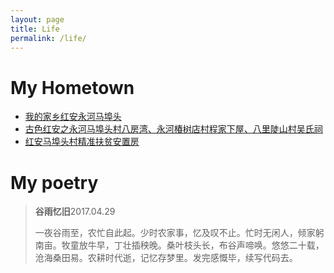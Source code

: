 ```yaml
---
layout: page
title: Life
permalink: /life/
---
```


# My Hometown

- [我的家乡红安永河马埠头](https://slxiao.github.io/presentations/MyHometownMabutou.pdf)
- [古色红安之永河马埠头村八房湾、永河椿树店村程家下屋、八里陡山村吴氏祠](http://www.redhongan.com/p/32803.html)
- [红安马埠头村精准扶贫安置房](http://www.vzan.com/t/d-18076646?pageIndex=1)

# My poetry
> **谷雨忆旧**2017.04.29
>
>一夜谷雨至，农忙自此起。少时农家事，忆及叹不止。忙时无闲人，倾家躬南亩。牧童放牛早，丁壮插秧晚。桑叶枝头长，布谷声啼唤。悠悠二十载，沧海桑田易。农耕时代逝，记忆存梦里。发完感慨毕，续写代码去。

